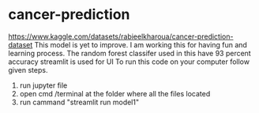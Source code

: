 # cancer-prediction
https://www.kaggle.com/datasets/rabieelkharoua/cancer-prediction-dataset
This model is yet to improve. I am working this for having fun and learning process.
The random forest classifer used in this have 93 percent accuracy
streamlit is used for UI 
To run this code on your computer follow given steps.
1. run jupyter file
2. open cmd /terminal at the folder where all the files located
3. run cammand "streamlit run model1" 
